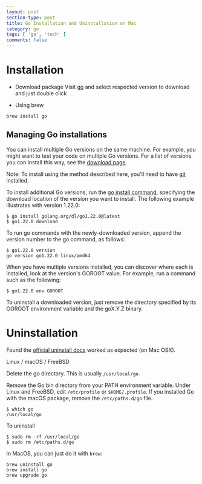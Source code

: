 ```yaml
---
layout: post
section-type: post
title: Go Installation and Uninstallation on Mac
category: go
tags: [ 'go', 'tech' ]
comments: false
---
```


# Installation

  * Download package
    Visit <a href="https://go.dev/dl/" target="_blank">go</a> and select respected version to download and just double click

  * Using brew

  `brew install go`

## Managing Go installations
  You can install multiple Go versions on the same machine. For example, you might want to test your code on multiple Go versions. For a list of versions you can install this way, see the <a href="https://go.dev/dl/" target="_blank">download page</a>.

  Note: To install using the method described here, you'll need to have <a href="https://git-scm.com/" target="_blank">git</a> installed.

  To install additional Go versions, run the <a href="https://go.dev/cmd/go/#hdr-Compile_and_install_packages_and_dependencies" target="_blank">go install command</a>, specifying the download location of the version you want to install. The following example illustrates with version 1.22.0:

  ```
  $ go install golang.org/dl/go1.22.0@latest
  $ go1.22.0 download
  ```

  To run go commands with the newly-downloaded version, append the version number to the go command, as follows:

  ```
  $ go1.22.0 version
  go version go1.22.0 linux/amd64
  ```

  When you have multiple versions installed, you can discover where each is installed, look at the version's GOROOT value. For example, run a command such as the following:

  ```
  $ go1.22.0 env GOROOT
  ```

  To uninstall a downloaded version, just remove the directory specified by its GOROOT environment variable and the goX.Y.Z binary.

# Uninstallation

Found the <a href="https://golang.org/doc/manage-install#uninstalling" target="_blank">official uninstall docs</a> worked as expected (on Mac OSX).

Linux / macOS / FreeBSD

Delete the go directory.
This is usually `/usr/local/go.`

Remove the Go bin directory from your PATH environment variable.
Under Linux and FreeBSD, edit `/etc/profile` or `$HOME/.profile`. If you installed Go with the macOS package, remove the `/etc/paths.d/go` file.

```
$ which go
/usr/local/go
```

To uninstall

```
$ sudo rm -rf /usr/local/go
$ sudo rm /etc/paths.d/go
```


In MacOS, you can just do it with `brew`:

```
brew uninstall go
brew install go
brew upgrade go
```
